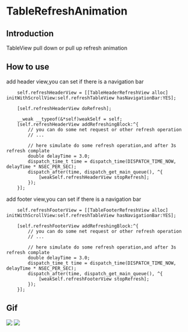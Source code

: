 # TableRefreshAnimation

## Introduction
TableView pull down or pull up refresh animation

## How to use
add header view,you can set if there is a navigation bar
```obejct-c
    self.refreshHeaderView = [[TableHeaderRefreshView alloc] initWithScrollView:self.refreshTableView hasNavigationBar:YES];

    [self.refreshHeaderView doRefresh];

    __weak __typeof(&*self)weakSelf = self;
    [self.refreshHeaderView addRefreshingBlock:^{
        // you can do some net request or other refresh operation
        // ...

        // here simulate do some refresh operation,and after 3s refresh complate
        double delayTime = 3.0;
        dispatch_time_t time = dispatch_time(DISPATCH_TIME_NOW, delayTime * NSEC_PER_SEC);
        dispatch_after(time, dispatch_get_main_queue(), ^{
            [weakSelf.refreshHeaderView stopRefresh];
        });
    }];
```

add footer view,you can set if there is a navigation bar
```object-c
    self.refreshFooterView = [[TableFooterRefreshView alloc] initWithScrollView:self.refreshTableView hasNavigationBar:YES];

    [self.refreshFooterView addRefreshingBlock:^{
        // you can do some net request or other refresh operation
        // ...

        // here simulate do some refresh operation,and after 3s refresh complate
        double delayTime = 3.0;
        dispatch_time_t time = dispatch_time(DISPATCH_TIME_NOW, delayTime * NSEC_PER_SEC);
        dispatch_after(time, dispatch_get_main_queue(), ^{
            [weakSelf.refreshFooterView stopRefresh];
        });
    }];
```

## Gif
![](https://github.com/Yuzeyang/TableRefreshAnimation/raw/master/TableRefreshAnimation1.gif)
![](https://github.com/Yuzeyang/TableRefreshAnimation/raw/master/TableRefreshAnimation2.gif)